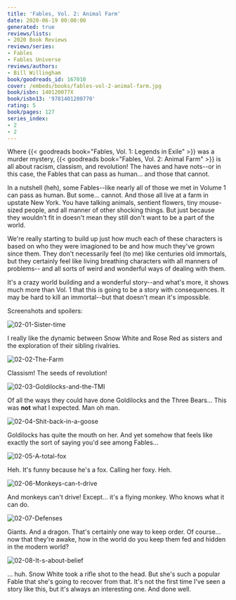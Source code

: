 ```yaml
---
title: 'Fables, Vol. 2: Animal Farm'
date: 2020-06-19 00:00:00
generated: true
reviews/lists:
- 2020 Book Reviews
reviews/series:
- Fables
- Fables Universe
reviews/authors:
- Bill Willingham
book/goodreads_id: 167010
cover: /embeds/books/fables-vol-2-animal-farm.jpg
book/isbn: 140120077X
book/isbn13: '9781401200770'
rating: 5
book/pages: 127
series_index:
- 2
- 2
---
```

Where {{< goodreads book="Fables, Vol. 1: Legends in Exile" >}} was a murder mystery, {{< goodreads book="Fables, Vol. 2: Animal Farm" >}} is all about racism, classism, and revolution! The haves and have nots--or in this case, the Fables that can pass as human... and those that cannot.  

In a nutshell (heh), some Fables--like nearly all of those we met in Volume 1 can pass as human. But some... cannot. And those all live at a farm in upstate New York. You have talking animals, sentient flowers, tiny mouse-sized people, and all manner of other shocking things. But just because they wouldn't fit in doesn't mean they still don't want to be a part of the world.  

<!--more-->

We're really starting to build up just how much each of these characters is based on who they were imagioned to be and how much they've grown since them. They don't necessarily feel (to me) like centuries old immortals, but they certainly feel like living breathing characters with all manners of problems-- and all sorts of weird and wonderful ways of dealing with them.  

It's a crazy world building and a wonderful story--and what's more, it shows much more than Vol. 1 that this is going to be a story with consequences. It may be hard to kill an immortal--but that doesn't mean it's impossible.  

Screenshots and spoilers:  

![02-01-Sister-time](/embeds/books/attachments/02-01-sister-time.jpg)  

I really like the dynamic between Snow White and Rose Red as sisters and the exploration of their sibling rivalries.  

![02-02-The-Farm](/embeds/books/attachments/02-02-the-farm.jpg)  

Classism! The seeds of revolution!  

![02-03-Goldilocks-and-the-TMI](/embeds/books/attachments/02-03-goldilocks-and-the-tmi.jpg)  

Of all the ways they could have done Goldilocks and the Three Bears... This was **not** what I expected. Man oh man.  

![02-04-Shit-back-in-a-goose](/embeds/books/attachments/02-04-shit-back-in-a-goose.jpg)  

Goldilocks has quite the mouth on her. And yet somehow that feels like exactly the sort of saying you'd see among Fables...  

![02-05-A-total-fox](/embeds/books/attachments/02-05-a-total-fox.jpg)  

Heh. It's funny because he's a fox. Calling her foxy. Heh.  

![02-06-Monkeys-can-t-drive](/embeds/books/attachments/02-06-monkeys-can-t-drive.jpg)  

And monkeys can't drive! Except... it's a flying monkey. Who knows what it can do.  

![02-07-Defenses](/embeds/books/attachments/02-07-defenses.jpg)  

Giants. And a dragon. That's certainly one way to keep order. Of course... now that they're awake, how in the world do you keep them fed and hidden in the modern world?  

![02-08-It-s-about-belief](/embeds/books/attachments/02-08-it-s-about-belief.jpg)  

... huh. Snow White took a rifle shot to the head. But she's such a popular Fable that she's going to recover from that. It's not the first time I've seen a story like this, but it's always an interesting one. And done well.